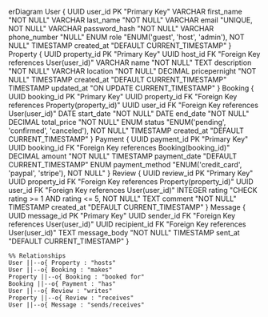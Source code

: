 erDiagram
    User {
        UUID user_id PK "Primary Key"
        VARCHAR first_name "NOT NULL"
        VARCHAR last_name "NOT NULL"
        VARCHAR email "UNIQUE, NOT NULL"
        VARCHAR password_hash "NOT NULL"
        VARCHAR phone_number "NULL"
        ENUM role "ENUM('guest', 'host', 'admin'), NOT NULL"
        TIMESTAMP created_at "DEFAULT CURRENT_TIMESTAMP"
    }
    Property {
        UUID property_id PK "Primary Key"
        UUID host_id FK "Foreign Key references User(user_id)"
        VARCHAR name "NOT NULL"
        TEXT description "NOT NULL"
        VARCHAR location "NOT NULL"
        DECIMAL pricepernight "NOT NULL"
        TIMESTAMP created_at "DEFAULT CURRENT_TIMESTAMP"
        TIMESTAMP updated_at "ON UPDATE CURRENT_TIMESTAMP"
    }
    Booking {
        UUID booking_id PK "Primary Key"
        UUID property_id FK "Foreign Key references Property(property_id)"
        UUID user_id FK "Foreign Key references User(user_id)"
        DATE start_date "NOT NULL"
        DATE end_date "NOT NULL"
        DECIMAL total_price "NOT NULL"
        ENUM status "ENUM('pending', 'confirmed', 'canceled'), NOT NULL"
        TIMESTAMP created_at "DEFAULT CURRENT_TIMESTAMP"
    }
    Payment {
        UUID payment_id PK "Primary Key"
        UUID booking_id FK "Foreign Key references Booking(booking_id)"
        DECIMAL amount "NOT NULL"
        TIMESTAMP payment_date "DEFAULT CURRENT_TIMESTAMP"
        ENUM payment_method "ENUM('credit_card', 'paypal', 'stripe'), NOT NULL"
    }
    Review {
        UUID review_id PK "Primary Key"
        UUID property_id FK "Foreign Key references Property(property_id)"
        UUID user_id FK "Foreign Key references User(user_id)"
        INTEGER rating "CHECK rating >= 1 AND rating <= 5, NOT NULL"
        TEXT comment "NOT NULL"
        TIMESTAMP created_at "DEFAULT CURRENT_TIMESTAMP"
    }
    Message {
        UUID message_id PK "Primary Key"
        UUID sender_id FK "Foreign Key references User(user_id)"
        UUID recipient_id FK "Foreign Key references User(user_id)"
        TEXT message_body "NOT NULL"
        TIMESTAMP sent_at "DEFAULT CURRENT_TIMESTAMP"
    }

    %% Relationships
    User ||--o{ Property : "hosts"
    User ||--o{ Booking : "makes"
    Property ||--o{ Booking : "booked for"
    Booking ||--o{ Payment : "has"
    User ||--o{ Review : "writes"
    Property ||--o{ Review : "receives"
    User ||--o{ Message : "sends/receives"
